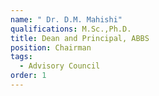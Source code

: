 ```yaml
---
name: " Dr. D.M. Mahishi"
qualifications: M.Sc.,Ph.D.
title: Dean and Principal, ABBS
position: Chairman
tags:
  - Advisory Council
order: 1
---
```

